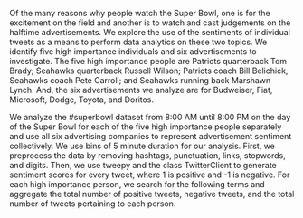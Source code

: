 Of the many reasons why people watch the Super Bowl, one is for the excitement on the field and another is to watch and cast judgements on the halftime advertisements. We explore the use of the sentiments of individual tweets as a means to perform data analytics on these two topics. We identify five high importance individuals and six advertisements to investigate. The five high importance people are Patriots quarterback Tom Brady; Seahawks quarterback Russell Wilson; Patriots coach Bill Belichick, Seahawks coach Pete Carroll; and Seahawks running back Marshawn Lynch. And, the six advertisements we analyze are for Budweiser, Fiat, Microsoft, Dodge, Toyota, and Doritos. 

We analyze the #superbowl dataset from 8:00 AM until 8:00 PM on the day of the Super Bowl for each of the five high importance people separately and use all six advertising companies to represent advertisement sentiment collectively. We use bins of 5 minute duration for our analysis. First, we preprocess the data by removing hashtags, punctuation, links, stopwords, and digits. Then, we use tweepy and the class TwitterClient to generate sentiment scores for every tweet, where 1 is positive and -1 is negative. For each high importance person, we search for the following terms and aggregate the total number of positive tweets, negative tweets, and the total number of tweets pertaining to each person. 
